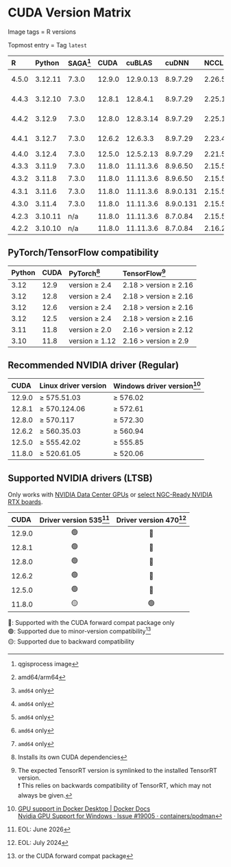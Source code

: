 # CUDA Version Matrix

Image tags = R versions

Topmost entry = Tag `latest`

| R     | Python  | SAGA[^1] | CUDA   | cuBLAS    | cuDNN     | NCCL   | TensorRT[^2]             | Linux distro |
|:------|:--------|:---------|:-------|:----------|:----------|:-------|:-------------------------|:-------------|
| 4.5.0 | 3.12.11 | 7.3.0    | 12.9.0 | 12.9.0.13 | 8.9.7.29  | 2.26.5 | 10.11.0.33/<br>10.3.0.26 | Ubuntu 22.04 |
| 4.4.3 | 3.12.10 | 7.3.0    | 12.8.1 | 12.8.4.1  | 8.9.7.29  | 2.25.1 | 10.9.0.34/<br>10.3.0.26  | Ubuntu 22.04 |
| 4.4.2 | 3.12.9  | 7.3.0    | 12.8.0 | 12.8.3.14 | 8.9.7.29  | 2.25.1 | 10.8.0.43/<br>10.3.0.26  | Ubuntu 22.04 |
| 4.4.1 | 3.12.7  | 7.3.0    | 12.6.2 | 12.6.3.3  | 8.9.7.29  | 2.23.4 | 10.6.0.26/<br>10.3.0.26  | Ubuntu 22.04 |
| 4.4.0 | 3.12.4  | 7.3.0    | 12.5.0 | 12.5.2.13 | 8.9.7.29  | 2.21.5 | 10.0.1.6                 | Ubuntu 22.04 |
| 4.3.3 | 3.11.9  | 7.3.0    | 11.8.0 | 11.11.3.6 | 8.9.6.50  | 2.15.5 | 8.5.3[^3]                | Ubuntu 22.04 |
| 4.3.2 | 3.11.8  | 7.3.0    | 11.8.0 | 11.11.3.6 | 8.9.6.50  | 2.15.5 | 8.5.3[^3]                | Ubuntu 22.04 |
| 4.3.1 | 3.11.6  | 7.3.0    | 11.8.0 | 11.11.3.6 | 8.9.0.131 | 2.15.5 | 8.5.3[^3]                | Ubuntu 22.04 |
| 4.3.0 | 3.11.4  | 7.3.0    | 11.8.0 | 11.11.3.6 | 8.9.0.131 | 2.15.5 | 8.5.3[^3]                | Ubuntu 22.04 |
| 4.2.3 | 3.10.11 | n/a      | 11.8.0 | 11.11.3.6 | 8.7.0.84  | 2.15.5 | 8.5.3[^3]                | Ubuntu 22.04 |
| 4.2.2 | 3.10.10 | n/a      | 11.8.0 | 11.11.3.6 | 8.7.0.84  | 2.16.2 | 8.5.3                    | Ubuntu 20.04 |

[^1]: qgisprocess image  
[^2]: amd64/arm64  
[^3]: `amd64` only

## PyTorch/TensorFlow compatibility

| Python | CUDA | PyTorch[^4]    | TensorFlow[^5]        |
|:-------|:-----|:---------------|:----------------------|
| 3.12   | 12.9 | version ≥ 2.4  | 2.18 > version ≥ 2.16 |
| 3.12   | 12.8 | version ≥ 2.4  | 2.18 > version ≥ 2.16 |
| 3.12   | 12.6 | version ≥ 2.4  | 2.18 > version ≥ 2.16 |
| 3.12   | 12.5 | version ≥ 2.4  | 2.18 > version ≥ 2.16 |
| 3.11   | 11.8 | version ≥ 2.0  | 2.16 > version ≥ 2.12 |
| 3.10   | 11.8 | version ≥ 1.12 | 2.16 > version ≥ 2.9  |

[^4]: Installs its own CUDA dependencies
[^5]: The expected TensorRT version is symlinked to the installed TensorRT
version.  
❗️ This relies on backwards compatibility of TensorRT, which may not always be
given.

## Recommended NVIDIA driver (Regular)

| CUDA   | Linux driver version | Windows driver version[^6] |
|:-------|:---------------------|:---------------------------|
| 12.9.0 | ≥ 575.51.03          | ≥ 576.02                   |
| 12.8.1 | ≥ 570.124.06         | ≥ 572.61                   |
| 12.8.0 | ≥ 570.117            | ≥ 572.30                   |
| 12.6.2 | ≥ 560.35.03          | ≥ 560.94                   |
| 12.5.0 | ≥ 555.42.02          | ≥ 555.85                   |
| 11.8.0 | ≥ 520.61.05          | ≥ 520.06                   |

[^6]: [GPU support in Docker Desktop | Docker Docs](https://docs.docker.com/desktop/gpu/)  
[Nvidia GPU Support for Windows · Issue #19005 · containers/podman](https://github.com/containers/podman/issues/19005)

## Supported NVIDIA drivers (LTSB)

Only works with
[NVIDIA Data Center GPUs](https://resources.nvidia.com/l/en-us-gpu) or
[select NGC-Ready NVIDIA RTX boards](https://docs.nvidia.com/certification-programs/ngc-ready-systems/index.html).

| CUDA   | Driver version 535[^7] | Driver version 470[^8] |
|:-------|:----------------------:|:----------------------:|
| 12.9.0 | 🟢                      | 🔵                      |
| 12.8.1 | 🟢                      | 🔵                      |
| 12.8.0 | 🟢                      | 🔵                      |
| 12.6.2 | 🟢                      | 🔵                      |
| 12.5.0 | 🟢                      | 🔵                      |
| 11.8.0 | 🟡                      | 🟢                      |

🔵: Supported with the CUDA forward compat package only  
🟢: Supported due to minor-version compatibility[^9]  
🟡: Supported due to backward compatibility

[^7]: EOL: June 2026  
[^8]: EOL: July 2024
[^9]: or the CUDA forward compat package
